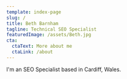 ```yaml
---
template: index-page
slug: /
title: Beth Barnham
tagline: Technical SEO Specialist
featuredImage: /assets/Beth.jpg
cta:
  ctaText: More about me
  ctaLink: /about
---
```

I'm an SEO Specialist based in Cardiff, Wales.
